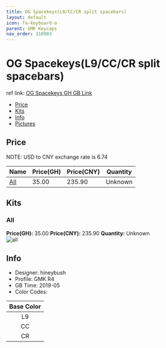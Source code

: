 ```yaml
---
title: OG Spacekeys(L9/CC/CR split spacebars)
layout: default
icon: fa-keyboard-o
parent: GMK Keycaps
nav_order: 310903
---
```


# OG Spacekeys(L9/CC/CR split spacebars)

ref link: [OG Spacekeys GH GB Link](https://geekhack.org/index.php?topic=100687.0)  

* [Price](#price)  
* [Kits](#kits)  
* [Info](#info)  
* [Pictures](#pictures)  


## Price  
NOTE: USD to CNY exchange rate is 6.74

| Name          | Price(GH)    |  Price(CNY) | Quantity |
| ------------- | ------------ |  ---------- | -------- |
|[All](#all)|35.00|235.90|Unknown|


## Kits  
### All  
**Price(GH):** 35.00    **Price(CNY):** 235.90    **Quantity:** Unknown  
<img src="{{ 'assets/images/gmk-keycaps/ogspacekeys/kits_pics/all.png' | relative_url }}" alt="all" class="image featured">


## Info  
* Designer: hineybush  
* Profile: GMK R4  
* GB Time: 2019-05  
* Color Codes:  

|Base Color
| :-------------:
|L9
|CC
|CR

